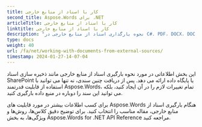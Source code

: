 ```yaml
---
title: کار با اسناد از منابع خارجی
second_title: Aspose.Words برای .NET
articleTitle: کار با اسناد از منابع خارجی
linktitle: کار با اسناد از منابع خارجی
description: "نحوه بارگذاری اسناد از منابع خارجی در C#. PDF، DOCX، DOC، RTF، ODT، EPUB، HTML و فایل‌های دیگر را از SharePoint یا پایگاه داده برای پردازش بیشتر با استفاده از C# بارگیری کنید."
type: docs
weight: 40
url: /fa/net/working-with-documents-from-external-sources/
timestamp: 2024-01-27-14-07-04
---
```


این بخش اطلاعاتی در مورد نحوه بارگیری اسناد از منابع خارجی مانند ذخیره سازی اسناد SharePoint یا پایگاه داده ارائه می دهد. پس از دریافت چنین سندی، نه تنها می توانید با استفاده از قابلیت قدرتمند Aspose.Words، تمام تغییرات لازم را در آن ایجاد کنید، بلکه می توانید این سند را دوباره در منبع داده بارگیری کنید.

برای کسب اطلاعات بیشتر در مورد قابلیت های Aspose.Words هنگام بارگیری اسناد از منابع خارجی، مقاله مناسب را انتخاب کنید. برای توضیح دقیق کلاس‌ها، روش‌ها و ویژگی‌ها، به بخش Aspose.Words for .NET API Reference مراجعه کنید.
